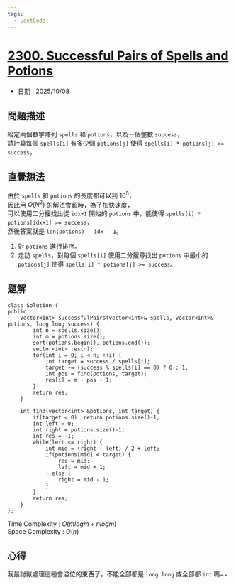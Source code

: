 ```yaml
---
tags:
  - LeetCode
---
```


# [2300. Successful Pairs of Spells and Potions](https://leetcode.com/problems/successful-pairs-of-spells-and-potions/description/)  

+ 日期 : 2025/10/08  

## 問題描述  

給定兩個數字陣列 `spells` 和 `potions`，以及一個整數 `success`，  
請計算每個 `spells[i]` 有多少個 `potions[j]` 使得 `spells[i] * potions[j] >= success`。  

## 直覺想法  

由於 `spells` 和 `potions` 的長度都可以到 $10^5$，  
因此用 $O(N^2)$ 的解法會超時，為了加快速度，  
可以使用二分搜找出從 `idx+1` 開始的 `potions` 中，能使得 `spells[i] * potions[idx+1] >= success`，  
然後答案就是 `len(potions) - idx - 1`。  

1. 對 `potions` 進行排序。  
2. 走訪 `spells`，對每個 `spells[i]` 使用二分搜尋找出 `potions` 中最小的 `potions[j]` 使得 `spells[i] * potions[j] >= success`。  

## 題解  

```cpp=
class Solution {
public:
    vector<int> successfulPairs(vector<int>& spells, vector<int>& potions, long long success) {
        int n = spells.size();
        int m = potions.size();
        sort(potions.begin(), potions.end());
        vector<int> res(n);
        for(int i = 0; i < n; ++i) {
            int target = success / spells[i];
            target += (success % spells[i] == 0) ? 0 : 1;
            int pos = find(potions, target);
            res[i] = m - pos - 1;
        }
        return res;
    }

    int find(vector<int> &potions, int target) {
        if(target < 0)  return potions.size()-1;
        int left = 0;
        int right = potions.size()-1;
        int res = -1;
        while(left <= right) {
            int mid = (right - left) / 2 + left;
            if(potions[mid] < target) {
                res = mid;
                left = mid + 1;
            } else {
                right = mid - 1;
            }
        }
        return res;
    }
};
```

Time Complexity : $O(mlogm + nlogm)$  
Space Complexity : $O(n)$  

## 心得  

我最討厭處理這種會溢位的東西了，不能全部都是 `long long` 或全部都 `int` 嗎==  
